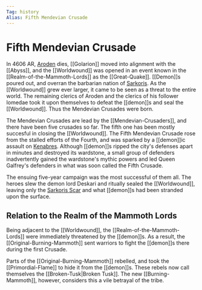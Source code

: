 ```yaml
---
Tag: history
Alias: Fifth Mendevian Crusade
---
```

# Fifth Mendevian Crusade
In 4606 AR, [Aroden](https://pathfinderwiki.com/wiki/Aroden "Aroden") dies, [[Golarion]] moved into alignment with the [[Abyss]], and the [[Worldwound]] was opened in an event known in the [[Realm-of-the-Mammoth-Lords]] as the [[Great-Quake]]. [[Demon]]s poured out, and overran the barbarian nation of [Sarkoris](https://pathfinderwiki.com/wiki/Sarkoris "Sarkoris"). As the [[Worldwound]] grew ever larger, it came to be seen as a threat to the entire world. The remaining clerics of Aroden and the clerics of his follower Iomedae took it upon themselves to defeat the [[demon]]s and seal the [[Worldwound]]. Thus the Mendevian Crusades were born.

The Mendevian Crusades are lead by the [[Mendevian-Crusaders]], and there have been five crusades so far. The fifth one has been mostly succesful in closing the [[Worldwound]]. The Fifth Mendevian Crusade rose from the stalled efforts of the Fourth, and was sparked by a [[demon]]ic assault on [Kenabres](https://pathfinderwiki.com/wiki/Kenabres "Kenabres"). Although [[demon]]s ripped the city's defenses apart in minutes and destroyed its wardstone, a small group of defenders inadvertently gained the wardstone's mythic powers and led Queen Galfrey's defenders in what was soon called the Fifth Crusade.

The ensuing five-year campaign was the most successful of them all. The heroes slew the demon lord Deskari and ritually sealed the [[Worldwound]], leaving only the [Sarkoris Scar](https://pathfinderwiki.com/wiki/Sarkoris_Scar "Sarkoris Scar") and what [[demon]]s had been stranded upon the surface.

## Relation to the Realm of the Mammoth Lords
Being adjacent to the [[Worldwound]], the [[Realm-of-the-Mammoth-Lords]] were immediately threatened by the [[demon]]s. As a result, the [[Original-Burning-Mammoth]] sent warriors to fight the [[demon]]s there during the first Crusade. 

Parts of the [[Original-Burning-Mammoth]] rebelled, and took the [[Primordial-Flame]] to hide it from the [[demon]]s. These rebels now call themselves the [[Broken-Tusk|Broken Tusk]]. The new [[Burning-Mammoth]], however, considers this a vile betrayal of the tribe.